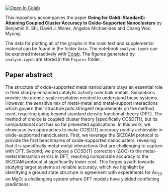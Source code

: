 <a target="_blank" href="https://colab.research.google.com/github/benshi97/Data_Nanocluster_on_MgO/blob/main/analyse.ipynb">
  <img src="https://colab.research.google.com/assets/colab-badge.svg" alt="Open In Colab"/>
</a>

This repository accompanies the paper **Going for Gold(-Standard): Attaining Coupled Cluster Accuracy in Oxide-Supported Nanoclusters** by Benjamin X. Shi, David J. Wales, Angelos Michaelides and Chang Woo Myung.

The data for plotting all of the graphs in the main text and supplemental material can be found in the folder `Data`. The notebook `analyse.ipynb` can be explored interactively with [Colab](https://colab.research.google.com/github/benshi97/Data_Nanocluster_on_MgO/blob/main/analyse.ipynb). The figures generated by `analyse.ipynb` are stored in the `Figures` folder.


## Paper abstract

The structure of oxide-supported metal nanoclusters plays an essential role in their sharply enhanced catalytic activity over bulk metals. Simulations provide the atomic-scale resolution needed to understand these systems. However, the sensitive mix of metal-metal and metal-support interactions which govern their structure puts stringent requirements on the method used, requiring going beyond standard density functional theory (DFT). The method of choice is coupled cluster theory [specifically CCSD(T)], but its computational cost has so far prevented applications. In this work, we showcase two approaches to make CCSD(T) accuracy readily achievable in oxide-supported nanoclusters. First, we leverage the SKZCAM protocol to provide the first benchmarks of oxide-supported nanoclusters, revealing that it is specifically metal-metal interactions that are challenging to capture with DFT. Second, we propose a CCSD(T) correction ($\Delta$CC) to the metal-metal interaction errors in DFT, reaching comparable accuracy to the SKZCAM protocol at significantly lower cost. This forges a path towards studying larger systems at reliable accuracy, which we highlight by identifying a ground state structure in agreement with experiments for Au<sub>20</sub> on MgO; a challenging system where DFT models have yielded conflicting predictions.
